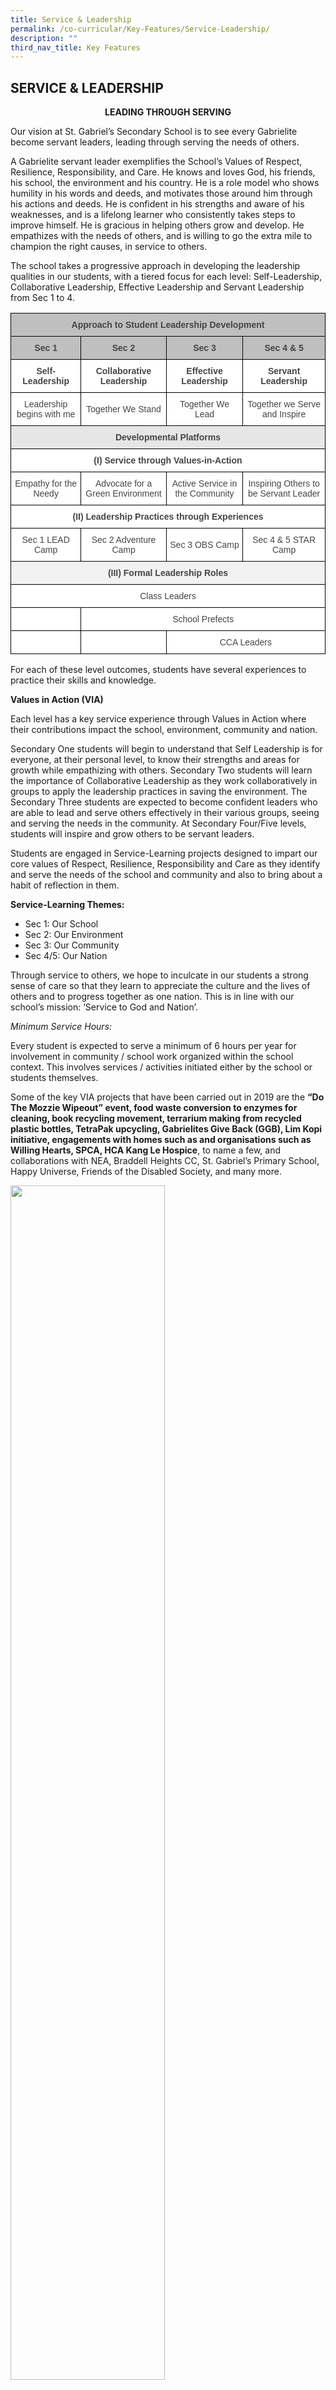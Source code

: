 ```yaml
---
title: Service & Leadership
permalink: /co-curricular/Key-Features/Service-Leadership/
description: ""
third_nav_title: Key Features
---
```

## SERVICE & LEADERSHIP

**<center>LEADING THROUGH SERVING</center>**

Our vision at St. Gabriel’s Secondary School is to see every Gabrielite become servant leaders, leading through serving the needs of others.

A Gabrielite servant leader exemplifies the School’s Values of Respect, Resilience, Responsibility, and Care. He knows and loves God, his friends, his school, the environment and his country. He is a role model who shows humility in his words and deeds, and motivates those around him through his actions and deeds. He is confident in his strengths and aware of his weaknesses, and is a lifelong learner who consistently takes steps to improve himself. He is gracious in helping others grow and develop. He empathizes with the needs of others, and is willing to go the extra mile to champion the right causes, in service to others.

The school takes a progressive approach in developing the leadership qualities in our students, with a tiered focus for each level: Self-Leadership, Collaborative Leadership, Effective Leadership and Servant Leadership from Sec 1 to 4.

<style type="text/css">
.tg  {border-collapse:collapse;border-spacing:0;}
.tg td{border-color:black;border-style:solid;border-width:1px;font-family:Arial, sans-serif;font-size:14px;
  overflow:hidden;padding:10px 5px;word-break:normal;}
.tg th{border-color:black;border-style:solid;border-width:1px;font-family:Arial, sans-serif;font-size:14px;
  font-weight:normal;overflow:hidden;padding:10px 5px;word-break:normal;}
.tg .tg-sxkx{background-color:#FFF;color:#454545;text-align:center;vertical-align:top}
.tg .tg-8boi{background-color:#BFBFBF;color:#454545;font-weight:bold;text-align:center;vertical-align:top}
.tg .tg-ncov{background-color:#FFF;color:#454545;text-align:center;vertical-align:middle}
.tg .tg-qq9m{background-color:#E7E6E6;color:#454545;font-weight:bold;text-align:center;vertical-align:top}
.tg .tg-2fwu{background-color:#FFF;color:#454545;font-weight:bold;text-align:center;vertical-align:top}
.tg .tg-q2om{background-color:#F2F2F2;color:#454545;font-weight:bold;text-align:center;vertical-align:top}
</style>
<table class="tg">
<thead>
  <tr>
    <th class="tg-8boi" colspan="4">Approach to Student Leadership Development</th>
  </tr>
</thead>
<tbody>
  <tr>
    <td class="tg-8boi">Sec 1</td>
    <td class="tg-8boi">Sec 2</td>
    <td class="tg-8boi">Sec 3</td>
    <td class="tg-8boi">Sec 4 &amp; 5</td>
  </tr>
  <tr>
    <td class="tg-2fwu">Self-Leadership</td>
    <td class="tg-2fwu">Collaborative<br>Leadership</td>
    <td class="tg-2fwu">Effective Leadership</td>
    <td class="tg-2fwu">Servant Leadership</td>
  </tr>
  <tr>
    <td class="tg-ncov">Leadership begins with me</td>
    <td class="tg-ncov">Together We Stand</td>
    <td class="tg-ncov">Together We Lead</td>
    <td class="tg-ncov">Together we Serve and Inspire</td>
  </tr>
  <tr>
    <td class="tg-qq9m" colspan="4">Developmental Platforms</td>
  </tr>
  <tr>
    <td class="tg-2fwu" colspan="4">(I) Service through Values-in-Action</td>
  </tr>
  <tr>
    <td class="tg-ncov">Empathy for the Needy</td>
    <td class="tg-ncov">Advocate for a Green Environment</td>
    <td class="tg-ncov">Active Service in the Community</td>
    <td class="tg-ncov">Inspiring Others to be Servant Leader</td>
  </tr>
  <tr>
    <td class="tg-2fwu" colspan="4">(II) Leadership Practices through Experiences</td>
  </tr>
  <tr>
    <td class="tg-ncov">Sec 1 LEAD Camp</td>
    <td class="tg-ncov">Sec 2 Adventure Camp</td>
    <td class="tg-ncov">Sec 3 OBS Camp</td>
    <td class="tg-ncov">Sec 4 &amp; 5 STAR Camp</td>
  </tr>
  <tr>
    <td class="tg-q2om" colspan="4">(III) Formal Leadership Roles</td>
  </tr>
  <tr>
    <td class="tg-ncov" colspan="4">Class Leaders</td>
  </tr>
  <tr>
    <td class="tg-sxkx"></td>
    <td class="tg-ncov" colspan="3">School Prefects</td>
  </tr>
  <tr>
    <td class="tg-ncov"></td>
    <td class="tg-ncov"></td>
    <td class="tg-ncov" colspan="2">CCA Leaders</td>
  </tr>
</tbody>
</table>

For each of these level outcomes, students have several experiences to practice their skills and knowledge.

**Values in Action (VIA)**

Each level has a key service experience through Values in Action where their contributions impact the school, environment, community and nation.

Secondary One students will begin to understand that Self Leadership is for everyone, at their personal level, to know their strengths and areas for growth while empathizing with others. Secondary Two students will learn the importance of Collaborative Leadership as they work collaboratively in groups to apply the leadership practices in saving the environment. The Secondary Three students are expected to become confident leaders who are able to lead and serve others effectively in their various groups, seeing and serving the needs in the community. At Secondary Four/Five levels, students will inspire and grow others to be servant leaders.

Students are engaged in Service-Learning projects designed to impart our core values of Respect, Resilience, Responsibility and Care as they identify and serve the needs of the school and community and also to bring about a habit of reflection in them.

**Service-Learning Themes:**

* Sec 1: Our School
* Sec 2: Our Environment
* Sec 3: Our Community
* Sec 4/5: Our Nation

Through service to others, we hope to inculcate in our students a strong sense of care so that they learn to appreciate the culture and the lives of others and to progress together as one nation. This is in line with our school’s mission: ‘Service to God and Nation’.

_Minimum Service Hours:_

Every student is expected to serve a minimum of 6 hours per year for involvement in community / school work organized within the school context. This involves services / activities initiated either by the school or students themselves.

Some of the key VIA projects that have been carried out in 2019 are the **“Do The Mozzie Wipeout” event, food waste conversion to enzymes for cleaning, book recycling movement, terrarium making from recycled plastic bottles, TetraPak upcycling, Gabrielites Give Back (GGB), Lim Kopi initiative, engagements with homes such as and organisations such as Willing Hearts, SPCA, HCA Kang Le Hospice**, to name a few, and collaborations with NEA, Braddell Heights CC, St. Gabriel’s Primary School, Happy Universe, Friends of the Disabled Society, and many more.

<img style="width: 70%;" src="/images/Groceries%20distribution%20at%20Lorong%20Lew%20Lian.jpeg">


_Groceries distribution at Lorong Lew Lian. 3E4 has adopted this meaningful project from July onwards and will continue to serve the less privileged residents in the neigbourhood for the next few months_

<img style="width: 70%;" src="/images/MozieAwareness.jpg">


_Students from St. Gabriel's Primary and Secondary Schools joining forces to do the Mozzie Wipeout by raising awareness in the neighbourhood through distribution of pamphlets and NEA paraphernalia._


**Prefectorial Board**

The Prefectorial Board comprises of students leaders who seek to serve and inspire the student body. Our prefects serve as the voice of the student body, and come up with initiatives to ensure the well-being of all students are looked after. Prefects are given opportunities to lead and serve within the school, and are nurtured to become Servant Leaders, leading and inspiring the student body in living out our school values.

<img style="width: 70%;" src="/images/Prefects%20volunteering%20Boys%20Town%20Flag%20Day%20funds.jpeg">

_Prefects spent a few hours volunteering for Boys Town Flag Day as part of their commitment towards serving others. This was done during their annual Prefects' Camp and proved to be a meaningful initiative for them as they helped to raise funds for the school_

<img style="width: 70%;" src="/images/Outgoing%20Prefects%20posing%20infront%20of%20camera.jpeg">


_Outgoing Prefects posing one last time for the camera after the Prefects' Investiture in April. Prefects have been the voice of the student mass and have always been wonderful servant leaders over the years._

**Class, Sports and CCA Leaders**
<br>
Students are also given the chance to take on leadership roles in the classroom and beyond. Suitable students will be appointed as Class Chairpersons/Vice-Chairpersons, Sports Leaders and/or even CCA Leaders upon meeting criteria as well as recommendations from teachers and selection panels.

##### Teachers-in-charge

1. Mr. Mohamed Fazlin<br>
2. Ms. Koh Shiew Cher<br>
3. Ms. Siti Latifah<br>
4. Mr. Ivan Ng<br>
5. Mr. Joshua Leong<br>
6. Mr. Kelvin Lim<br>